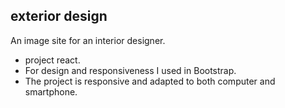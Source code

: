 ## exterior design
An image site for an interior designer.
- project react.
- For design and responsiveness I used in Bootstrap.
- The project is responsive and adapted to both computer and smartphone.

